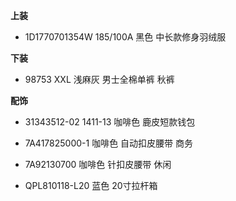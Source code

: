**上装**

- 1D1770701354W 185/100A 黑色 中长款修身羽绒服


**下装**

- 98753 XXL 浅麻灰 男士全棉单裤 秋裤


**配饰**

- 31343512-02 1411-13 咖啡色 鹿皮短款钱包

- 7A417825000-1 咖啡色 自动扣皮腰带 商务

- 7A92130700 咖啡色 针扣皮腰带 休闲

- QPL810118-L20 蓝色 20寸拉杆箱
